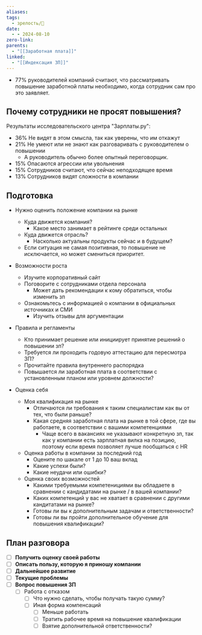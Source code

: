 ```yaml
---
aliases: 
tags:
  - зрелость/🌱
date:
  - - 2024-08-10
zero-link: 
parents:
  - "[[Заработная плата]]"
linked:
  - "[[Индексация ЗП]]"
---
```

- 77% руководителей компаний считают, что рассматривать повышение заработной платы необходимо, когда сотрудник сам про это заявляет.

## Почему сотрудники не просят повышения?
Результаты исследовательского центра "Зарплаты.ру":
- 36% Не видят в этом смысла, так как уверены, что им откажут
- 21% Не умеют или не знают как разговаривать с руководителем о повышении
	- А руководитель обычно более опытный переговорщик.
- 15% Опасаются агрессии или увольнения
- 15% Сотрудников считают, что сейчас неподходящее время
- 13% Сотрудников видят сложности в компании

## Подготовка
- Нужно оценить положение компании на рынке
	- Куда движется компания?
		- Какое место занимает в рейтинге среди остальных
	- Куда движется отрасль?
		- Насколько актуальны продукты сейчас и в будущем?
	- Если ситуация не самая позитивная, то повышение не исключается, но может смениться приоритет.
- Возможности роста
	- Изучите корпоративный сайт
	- Поговорите с сотрудниками отдела персонала
		- Может дать рекомендации к кому обратиться, чтобы изменить зп
	- Ознакомьтесь с информацией о компании в официальных источниках и СМИ
		- Изучить отзывы для аргументации
- Правила и регламенты
	- Кто принимает решение или инициирует принятие решений о повышении зп?
	- Требуется ли проходить годовую аттестацию для пересмотра ЗП?
	- Прочитайте правила внутреннего распорядка
	- Повышается ли заработная плата в соответствии с установленным планом или уровнем должности?

- Оценка себя
	- Моя квалификация на рынке
		- Отличаются ли требования к таким специалистам как вы от тех, что были раньше?
		- Какая средняя заработная плата на рынке в той сфере, где вы работаете, в соответствии с вашими компетенциями
			- Чаще всего в вакансиях не указывают конкретную зп, так как у компании есть зарплатная вилка на позицию, поэтому если время позволяет лучше пообщаться с HR
	- Оценка работы в компании за последний год
		- Оцените по шакале от 1 до 10 ваш вклад
		- Какие успехи были?
		- Какие неудачи или ошибки?
	- Оценка своих возможностей
		- Какими требуемыми компетенициями вы обладаете в сравнении с кандидатами на рынке / в вашей компании?
		- Каких компетенций у вас не хватает в сравнении с другими кандитатами на рынке?
		- Готовы ли вы к дополнительным задачам и ответственности?
		- Готовы ли вы пройти дополнительное обучение для повышения квалификации?

## План разговора
- [ ] **Получить оценку своей работы**
- [ ] **Описать пользу, которую я приношу компании**
- [ ] **Дальнейшее развитие**
- [ ] **Текущие проблемы**
- [ ] **Вопрос повышения ЗП**
	- [ ] Работа с отказом
		- [ ] Что нужно сделать, чтобы получать такую сумму? 
		- [ ] Иная форма компенсаций
			- [ ] Меньше работать
			- [ ] Тратить рабочее время на повышение квалификации
			- [ ] Взятие дополнительной ответственности?